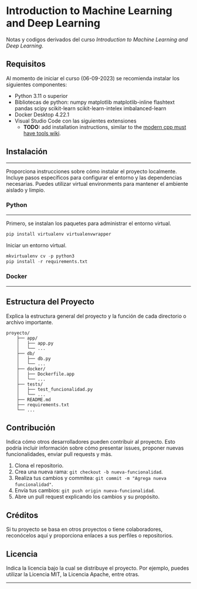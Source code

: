 # Introduction to Machine Learning and Deep Learning

Notas y codigos derivados del curso _Introduction to Machine Learning and Deep Learning_.

## Requisitos

Al momento de iniciar el curso (06-09-2023) se recomienda instalar los siguientes componentes:

- Python 3.11 o superior
- Bibliotecas de python:
   numpy
   matplotlib
   matplotlib-inline
   flashtext
   pandas
   scipy
   scikit-learn
   scikit-learn-intelex
   imbalanced-learn
- Docker Desktop 4.22.1
- Visual Studio Code con las siguientes extensiones
  - __TODO:__ add installation instructions, similar to the [modern cpp must have tools wiki](https://github.com/nachovizzo/must-have-tools/wiki).

## Instalación

---

Proporciona instrucciones sobre cómo instalar el proyecto localmente. Incluye pasos específicos para configurar el entorno y las dependencias necesarias. Puedes utilizar virtual environments para mantener el ambiente aislado y limpio.

### Python

---
Primero, se instalan los paquetes para administrar el entorno virtual.

``` bash
pip install virtualenv virtualenvwrapper
```

Iniciar un entorno virtual.

```python
mkvirtualenv cv -p python3
pip install -r requirements.txt
```

### Docker

---

## Estructura del Proyecto

Explica la estructura general del proyecto y la función de cada directorio o archivo importante.

```text
proyecto/
    ├── app/
    │   ├── app.py
    │   └── ...
    ├── db/
    │   ├── db.py
    │   └── ...
    ├── docker/
    │   ├── Dockerfile.app
    │   └── ...
    ├── tests/
    │   ├── test_funcionalidad.py
    │   └── ...
    ├── README.md
    ├── requirements.txt
    └── ...
```

## Contribución

Indica cómo otros desarrolladores pueden contribuir al proyecto. Esto podría incluir información sobre cómo presentar issues, proponer nuevas funcionalidades, enviar pull requests y más.

1. Clona el repositorio.
2. Crea una nueva rama: `git checkout -b nueva-funcionalidad`.
3. Realiza tus cambios y commitea: `git commit -m "Agrega nueva funcionalidad"`.
4. Envía tus cambios: `git push origin nueva-funcionalidad`.
5. Abre un pull request explicando los cambios y su propósito.

## Créditos

Si tu proyecto se basa en otros proyectos o tiene colaboradores, reconócelos aquí y proporciona enlaces a sus perfiles o repositorios.

## Licencia

Indica la licencia bajo la cual se distribuye el proyecto. Por ejemplo, puedes utilizar la Licencia MIT, la Licencia Apache, entre otras.

---
